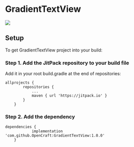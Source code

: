 
# GradientTextView
[![](https://jitpack.io/v/OpenCraft/GradientTextView.svg)](https://jitpack.io/#OpenCraft/GradientTextView)


## Setup
To get GradientTextView project into your build:

### Step 1. Add the JitPack repository to your build file
Add it in your root build.gradle at the end of repositories:

```
allprojects {
		repositories {
			...
			maven { url 'https://jitpack.io' }
		}
	}
````
### Step 2. Add the dependency
```
dependencies {
	        implementation 'com.github.OpenCraft:GradientTextView:1.0.0'
	}
```
  
